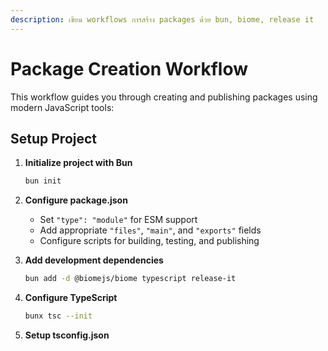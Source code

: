 ```yaml
---
description: เขียน workflows การสร้าง packages ด้วย bun, biome, release it
---
```


# Package Creation Workflow

This workflow guides you through creating and publishing packages using modern JavaScript tools:

## Setup Project

1. **Initialize project with Bun**
   ```bash
   bun init
   ```

2. **Configure package.json**
   - Set `"type": "module"` for ESM support
   - Add appropriate `"files"`, `"main"`, and `"exports"` fields
   - Configure scripts for building, testing, and publishing

3. **Add development dependencies**
   ```bash
   bun add -d @biomejs/biome typescript release-it
   ```

4. **Configure TypeScript**
   ```bash
   bunx tsc --init
   ```

5. **Setup tsconfig.json**